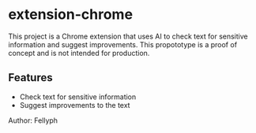 # extension-chrome

This project is a Chrome extension that uses AI to check text for sensitive information and suggest improvements.
This propototype is a proof of concept and is not intended for production.

## Features

- Check text for sensitive information
- Suggest improvements to the text

Author: Fellyph